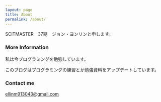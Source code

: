 ```yaml
---
layout: page
title: About
permalink: /about/
---
```


SCITMASTER　37期　ジョン・ヨンリンと申します。

### More Information

私は今プログラミングを勉強しています。

このブログはプログラミングの練習とか勉強資料をアップデートしています。

### Contact me

[ellinm913043@gmail.com](mailto:ellinm913043@gmail.com)
